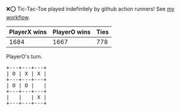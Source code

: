 :x::o: Tic-Tac-Toe played indefinitely by github action runners! See [my workflow](.github/workflows/play.yaml).

|PlayerX wins|PlayerO wins|Ties|
|-|-|-|
|1684|1667|778|

PlayerO's turn.

<pre>
+---+---+---+
| O | X | X |
+---+---+---+
| O | O |   |
+---+---+---+
|   |   | X |
+---+---+---+
</pre>
